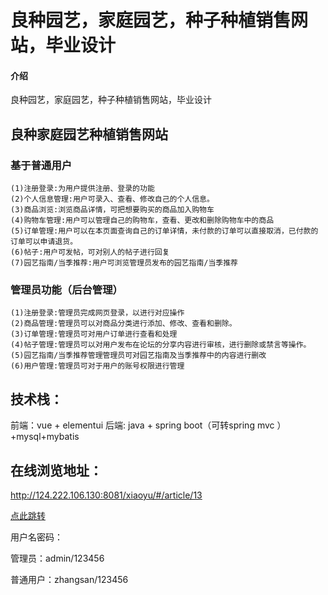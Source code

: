 # 良种园艺，家庭园艺，种子种植销售网站，毕业设计

#### 介绍

良种园艺，家庭园艺，种子种植销售网站，毕业设计

## 良种家庭园艺种植销售网站

### 基于普通用户

	(1)注册登录:为用户提供注册、登录的功能
	(2)个人信息管理:用户可录入、查看、修改自己的个人信息。
	(3)商品浏览:浏览商品详情，可把想要购买的商品加入购物车
	(4)购物车管理:用户可以管理自己的购物车，查看、更改和删除购物车中的商品
	(5)订单管理:用户可以在本页面查询自己的订单详情，未付款的订单可以直接取消，已付款的订单可以申请退货。
	(6)帖子:用户可发帖，可对别人的帖子进行回复
	(7)园艺指南/当季推荐:用户可浏览管理员发布的园艺指南/当季推荐



### 管理员功能（后台管理）

	(1)注册登录:管理员完成网页登录，以进行对应操作
	(2)商品管理:管理员可以对商品分类进行添加、修改、查看和删除。
	(3)订单管理:管理员可对用户订单进行查看和处理
	(4)帖子管理:管理员可以对用户发布在论坛的分享内容进行审核，进行删除或禁言等操作。
	(5)园艺指南/当季推荐管理管理员可对园艺指南及当季推荐中的内容进行删改
	(6)用户管理:管理员可对于用户的账号权限进行管理


## 技术栈：
前端：vue + elementui
后端: java + spring boot（可转spring mvc ）+mysql+mybatis

## 在线浏览地址：

http://124.222.106.130:8081/xiaoyu/#/article/13

[点此跳转](http://124.222.106.130:8081/xiaoyu/#/article/13)



用户名密码：

管理员：admin/123456

普通用户：zhangsan/123456








